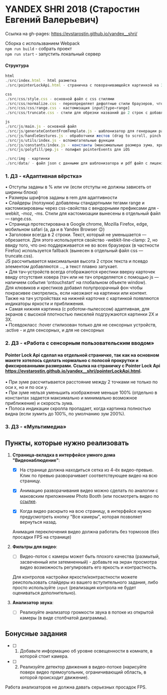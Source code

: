 # YANDEX SHRI 2018 (Старостин Евгений Валерьевич)
Ссылка на gh-pages:
https://evstarostin.github.io/yandex__shri/

Сборка с использванием Webpack  
`npm run build` - собрать проект  
`npm run start` - запустить локальный сервер  

#### Структура
```javascript
html
./src/index.html - html разметка  
./src/pointerLockApi.html - страничка с поворачивающейся картинкой на 360 градусов с помощью pointer lock api.  

css  
./src/css/style.css - основной файл с css стилями  
./src/css/normalize.css - переопределяет дефолтные стили браузеров, чтобы страница отображалась одинаково  
./src/css/css/range.css - кастомизация input[type=range]  
./src/css/truncate.css - стили для обрезки названий до 2 строк с добавлением ...  

js
./src/js/main.js - основной файл  
./src/js/generateContentFromTemplate.js - шаблонизатор для генерации разметки из json на основе тега <template>  
./src/js/handleGestures.js - обработчики жестов (drag to scroll, pinch to zoom, rotate)  
./src/js/utils/index.js - вспомогательные функции  
./src/js/constants/index.js - константы (максимальные размера зума, яркости и т.д.)   
./src/js/polyfill/pep.js - полифил pointerEvents для iOS  

./src/img - картинки  
./src/data/ - файл json с данными для шаблонизатора и pdf файл с лицензией на иконки 
``` 

### 1. ДЗ - «Адаптивная вёрстка»
•	Отступы заданы в % или vw (если отступы не должны зависеть от ширины блока)  
•	Размеры шрифтов заданы в rem для адаптивности  
•	Слайдеры (ползунки) добавлены стандартными тегами range и кастомизированы через css-свойства с вендорными префиксами для -webkit, -moz, -ms. Стили для кастомизации вынесены в отдельный файл — range.css.  
•	Страница протестирована в Google chrome, Mozilla Firefox, edge, мобильном safari (а, да и в Yandex Browser 😉)  
•	Заголовки всегда в 2 строки. Текст, который не уменьшается — обрезается. Для этого используется свойство -webkit-line-clamp: 2, но ввиду того, что оно поддерживается не во всех браузерах (в частности Firefox) используется fallback (вынесен в отдельный файл css — truncate.css).  
JS рассчитывается максимальная высота 2 строк текста и псевдо элементом добавляются …, а текст плавно затухает.  
•	Для тач-устройств всегда отображаются крестики вверху карточек ввиду отсутствия ховера (тач или не тач определяется c помощью js — наличием события ‘ontouchstart’ на глобальном объекте window).  
Для клювиков и крестиков добавил полупрозрачный фон чтобы покрасивее смотрелись, если наезжают на картинки или контент.  
Также на тач устройствах на нижней карточке с картинкой появляются индикаторы яркости и приближения.  
•	Самая нижняя картинка (с роботом-пылесосом) адаптивная, для экранов с высокой плотностью пикселей подгружаются картинки 2X и 3X.    
•	Псевдокласс :hover стилизован только для не сенсорных устройств, :active - и для сенсорных, и для не сенсорных    

### 2. ДЗ - «Работа с сенсорным пользовательским вводом»
#### Pointer Lock Api сделал на отдельной страничке, так как на основном макете хотелось сделать нормально с полосой прокрутки и фиксированными размерами. Ссылка на страничку с Pointer Lock Api https://evstarostin.github.io/yandex__shri/pointerLockApi.html.
•	При зуме рассчитывается расстояние между 2 точками не только по оси x, но и по оси y.  
•	При зуме нельзя уменьшить изображение меньше 100% (отдельно в константах задается максимально и минимально возможное приближение) и скорость зума.  
•	Полоса индикации скролла пропадает, когда картинка полностью видна (если зумить до 100%, по умолчанию зум 200%).  

### 3. ДЗ - «Мультимедиа»
## Пункты, которые нужно реализовать

1. **Страница-вкладка в интерфейсе умного дома "Видеонаблюдение"**:

    - [x] На странице должна находиться сетка из 4-ёх видео-превью.
    Клик по превью разворачивает соответствующее видео на всю страницу.
    
    - [x] Анимацию разворачивания видео можно сделать по аналогии с маковским приложением 
    Photo Booth (или посмотреть видео по [ссылке](https://yadi.sk/i/shdHcVlkd_BO1w]).
    
    - [x] Когда видео раскрыто на всю страницу, в интерфейсе нужно предусмотреть кнопку
    "Все камеры", которая позволяет вернуться назад.
    
    Анимация переключения видео должна работать без тормозов (без просадки FPS на странице)
    
2. **Фильтры для видео**:

    - [ ] Видео-поток с камеры может быть плохого качества (размытый, засвеченный или затемненный) - добавьте на экран просмотра видео
    возможность регулировать его яркость и контрастность.
    
    Для контролов настройки яркости/контрастности можете реиспользовать слайдеры из вашего
    вступительного задания, либо просто используйте `input` (реализация контрола не будет оцениваться дополнительно).
    
3. **Анализатор звука**:

    - [ ] Реализуйте анализатор громкости звука в потоке из открытой камеры (в виде столбчатой диаграммы).

## Бонусные задания

- [ ] 1. Добавьте информацию об уровне освещенности в комнате, в которой стоит камера.
- [ ] 2. Реализуйте детектор движения в видео-потоке (нарисуйте поверх видео прямоугольник, ограничивающий область, в которой происходит движение).

Работа анализаторов не должна давать серьезных просадок FPS.